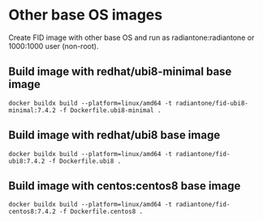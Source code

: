 # Other base OS images

Create FID image with other base OS and run as radiantone:radiantone or 1000:1000 user (non-root).

## Build image with redhat/ubi8-minimal base image

```
docker buildx build --platform=linux/amd64 -t radiantone/fid-ubi8-minimal:7.4.2 -f Dockerfile.ubi8-minimal .
```

## Build image with redhat/ubi8 base image

```
docker buildx build --platform=linux/amd64 -t radiantone/fid-ubi8:7.4.2 -f Dockerfile.ubi8 .
```

## Build image with centos:centos8 base image

```
docker buildx build --platform=linux/amd64 -t radiantone/fid-centos8:7.4.2 -f Dockerfile.centos8 .
```


